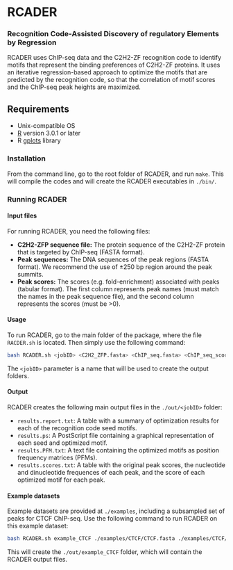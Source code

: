 # RCADER
### Recognition Code-Assisted Discovery of regulatory Elements by Regression

RCADER uses ChIP-seq data and the C2H2-ZF recognition code to identify motifs that represent the binding preferences of C2H2-ZF proteins. It uses an iterative regression-based approach to optimize the motifs that are predicted by the recognition code, so that the correlation of motif scores and the ChIP-seq peak heights are maximized.

## Requirements 
- Unix-compatible OS
- [R](http://www.r-project.org/) version 3.0.1 or later
- R [gplots](https://cran.r-project.org/web/packages/gplots/index.html) library

### Installation

From the command line, go to the root folder of RCADER, and run `make`. This will compile the codes and will create the RCADER executables in `./bin/`.

### Running RCADER


#### Input files

For running RCADER, you need the following files:

* **C2H2-ZFP sequence file:** The protein sequence of the C2H2-ZF protein that is targeted by ChIP-seq (FASTA format).
* **Peak sequences:** The DNA sequences of the peak regions (FASTA format). We recommend the use of &plusmn;250 bp region around the peak summits.
* **Peak scores:** The scores (e.g. fold-enrichment) associated with peaks (tabular format). The first column represents peak names (must match the names in the peak sequence file), and the second column represents the scores (must be >0).


#### Usage

To run RCADER, go to the main folder of the package, where the file `RACDER.sh` is located. Then simply use the following command:

```bash
bash RCADER.sh <jobID> <C2H2_ZFP.fasta> <ChIP_seq.fasta> <ChIP_seq_scores.txt>
```

The `<jobID>` parameter is a name that will be used to create the output folders.

#### Output

RCADER creates the following main output files in the `./out/<jobID>` folder:

* `results.report.txt`: A table with a summary of optimization results for each of the recognition code seed motifs.
* `results.ps`: A PostScript file containing a graphical representation of each seed and optimized motif.
* `results.PFM.txt`: A text file containing the optimized motifs as position frequency matrices (PFMs).
* `results.scores.txt`: A table with the original peak scores, the nucleotide and dinucleotide frequences of each peak, and the score of each optimized motif for each peak.

#### Example datasets

Example datasets are provided at `./examples`, including a subsampled set of peaks for CTCF ChIP-seq. Use the following command to run RCADER on this example dataset:
```bash
bash RCADER.sh example_CTCF ./examples/CTCF/CTCF.fasta ./examples/CTCF/summits.fa ./examples/CTCF/macs.subsampled.uniform.txt
```
This will create the `./out/example_CTCF` folder, which will contain the RCADER output files.
